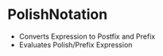 <h1>PolishNotation</h1> 

  <ul>
   <li>Converts Expression to Postfix and Prefix</li>
   <li>Evaluates Polish/Prefix Expression</li>
  </ul>

